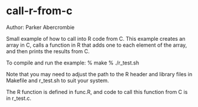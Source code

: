 call-r-from-c
=============

Author: Parker Abercrombie

Small example of how to call into R code from C. This example creates
an array in C, calls a function in R that adds one to each element of
the array, and then prints the results from C.

To compile and run the example:
% make
% ./r_test.sh

Note that you may need to adjust the path to the R header and library
files in Makefile and r_test.sh to suit your system.

The R function is defined in func.R, and code to call this function
from C is in r_test.c.
